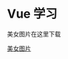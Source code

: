 # Vue 学习

美女图片在这里下载

[美女图片](https://www.google.com.hk/search?q=%E7%BE%8E%E5%A5%B3&newwindow=1&safe=strict&rlz=1C1GCEU_enSG938SG938&tbm=isch&source=iu&ictx=1&fir=4j9UmoCYS9984M%252C1kfl9R3vadtGhM%252C%252Fm%252F0_xclf_&vet=1&usg=AI4_-kTN_RlL6IsyUgU2o9lBxfeQS0GaNg&sa=X&ved=2ahUKEwis46ikh9zvAhXoyIsBHdcpDt8Q_B16BAgcEAE#imgrc=q3zvhDjpt7zKrM)
